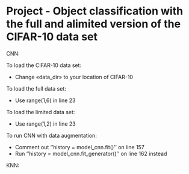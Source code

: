 # Project - Object classification with the full and alimited version of the CIFAR-10 data set
CNN:

To load the CIFAR-10 data set:
- Change «data_dir» to your location of CIFAR-10

To load the full data set:
- Use range(1,6) in line 23

To load the limited data set:
- Use range(1,2) in line 23

To run CNN with data augmentation:
- Comment out ‘’history = model_cnn.fit()’’ on line 157
- Run ‘’history = model_cnn.fit_generator()’’ on line 162 instead

KNN:

